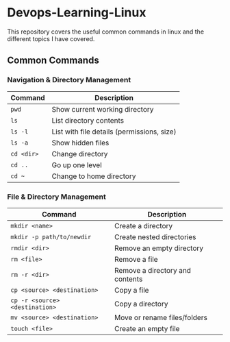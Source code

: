 # Devops-Learning-Linux
This repository covers the useful common commands in linux and the different topics I have covered.
## Common Commands
### Navigation & Directory Management
| Command    | Description                                |
| ---------- | ------------------------------------------ |
| `pwd`      | Show current working directory             |
| `ls`       | List directory contents                    |
| `ls -l`    | List with file details (permissions, size) |
| `ls -a`    | Show hidden files                          |
| `cd <dir>` | Change directory                           |
| `cd ..`    | Go up one level                            |
| `cd ~`     | Change to home directory                       |
### File & Directory Management
| Command                   | Description                     |
| ------------------------- | ------------------------------- |
| `mkdir <name>`            | Create a directory              |
| `mkdir -p path/to/newdir` | Create nested directories       |
| `rmdir <dir>`             | Remove an empty directory       |
| `rm <file>`               | Remove a file                   |
| `rm -r <dir>`             | Remove a directory and contents |
| `cp <source> <destination>`         | Copy a file                     |
| `cp -r <source> <destination>`      | Copy a directory                |
| `mv <source> <destination>`         | Move or rename files/folders    |
| `touch <file>`            | Create an empty file            |

